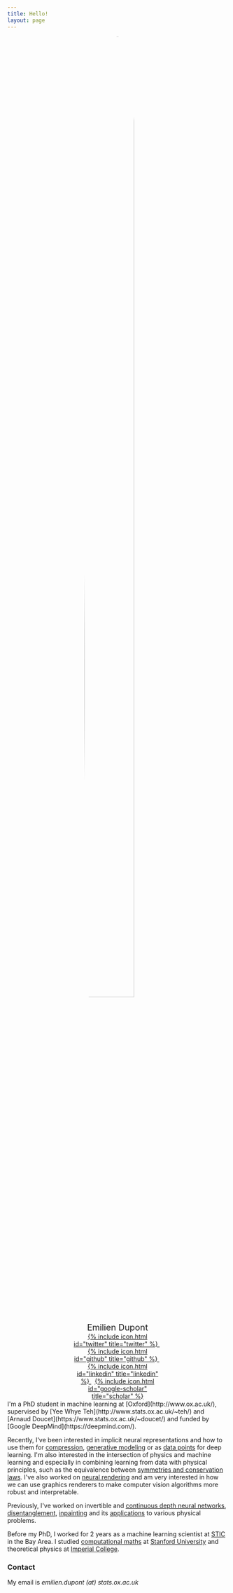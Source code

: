 ```yaml
---
title: Hello!
layout: page
---
```


<div style="margin: auto; width: 40%">
  <img src="{{ site.url }}/imgs/profile.jpg" style="display:block; margin-left:auto; margin-right:auto; border-radius:50%; width:75%;">

  <p style="text-align:center; margin-top:5%; margin-bottom:0%; font-size: 140%;">
    Emilien Dupont
  </p>
  <p style="text-align:center; margin:0%;">
    <a href="https://www.twitter.com/emidup">
      {% include icon.html id="twitter" title="twitter" %}
    </a>
    &nbsp;
    <a href="https://github.com/EmilienDupont">
      {% include icon.html id="github" title="github" %}
    </a>
    &nbsp;
    <a href="https://linkedin.com/in/emiliendupont">
      {% include icon.html id="linkedin" title="linkedin" %}
    </a>
    &nbsp;
    <a href="https://scholar.google.com/citations?user=IY5WyIEAAAAJ&hl=en">
      {% include icon.html id="google-scholar" title="scholar" %}
    </a>
  </p>
</div>
<br style="line-height:10%;">
I'm a PhD student in machine learning at [Oxford](http://www.ox.ac.uk/), supervised by [Yee Whye Teh](http://www.stats.ox.ac.uk/~teh/) and [Arnaud Doucet](https://www.stats.ox.ac.uk/~doucet/) and funded by [Google DeepMind](https://deepmind.com/).

Recently, I've been interested in implicit neural representations and how to use them for [compression](https://arxiv.org/abs/2201.12904), [generative modeling](https://arxiv.org/abs/2102.04776) or as [data points](https://arxiv.org/abs/2201.12204) for deep learning. I'm also interested in the intersection of physics and machine learning and especially in combining learning from data with physical principles, such as the equivalence between [symmetries and conservation laws](https://arxiv.org/abs/2012.10885). I've also worked on [neural rendering](https://arxiv.org/abs/2006.07630) and am very interested in how we can use graphics renderers to make computer vision algorithms more robust and interpretable.

Previously, I've worked on invertible and [continuous depth neural networks](https://arxiv.org/abs/1904.01681), [disentanglement](https://arxiv.org/abs/1804.00104), [inpainting](https://arxiv.org/abs/1802.03065) and its [applications](https://arxiv.org/abs/1810.03728) to various physical problems.

Before my PhD, I worked for 2 years as a machine learning scientist at [STIC](http://www.slb.com/about/rd/technology/stic.aspx) in the Bay Area. I studied [computational maths](https://icme.stanford.edu/) at [Stanford University](https://www.stanford.edu/) and theoretical physics at [Imperial College](https://www.imperial.ac.uk/).

### Contact

My email is _emilien.dupont (at) stats.ox.ac.uk_
